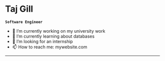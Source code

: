 # Taj Gill

**`Software Engineer`**




- 🔭 I’m currently working on my university work
- 🌱 I’m currently learning about databases
- 🤔 I’m looking for an internship
- 📫 How to reach me: mywebsite.com

---
